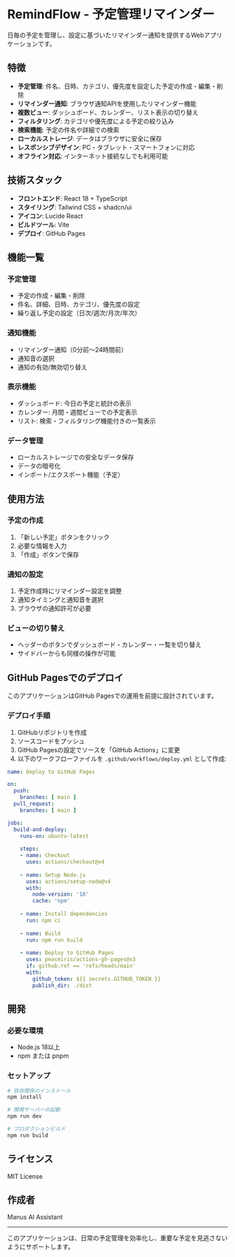 # RemindFlow - 予定管理リマインダー

日毎の予定を管理し、設定に基づいたリマインダー通知を提供するWebアプリケーションです。

## 特徴

- **予定管理**: 件名、日時、カテゴリ、優先度を設定した予定の作成・編集・削除
- **リマインダー通知**: ブラウザ通知APIを使用したリマインダー機能
- **複数ビュー**: ダッシュボード、カレンダー、リスト表示の切り替え
- **フィルタリング**: カテゴリや優先度による予定の絞り込み
- **検索機能**: 予定の件名や詳細での検索
- **ローカルストレージ**: データはブラウザに安全に保存
- **レスポンシブデザイン**: PC・タブレット・スマートフォンに対応
- **オフライン対応**: インターネット接続なしでも利用可能

## 技術スタック

- **フロントエンド**: React 18 + TypeScript
- **スタイリング**: Tailwind CSS + shadcn/ui
- **アイコン**: Lucide React
- **ビルドツール**: Vite
- **デプロイ**: GitHub Pages

## 機能一覧

### 予定管理
- 予定の作成・編集・削除
- 件名、詳細、日時、カテゴリ、優先度の設定
- 繰り返し予定の設定（日次/週次/月次/年次）

### 通知機能
- リマインダー通知（0分前〜24時間前）
- 通知音の選択
- 通知の有効/無効切り替え

### 表示機能
- ダッシュボード: 今日の予定と統計の表示
- カレンダー: 月間・週間ビューでの予定表示
- リスト: 検索・フィルタリング機能付きの一覧表示

### データ管理
- ローカルストレージでの安全なデータ保存
- データの暗号化
- インポート/エクスポート機能（予定）

## 使用方法

### 予定の作成
1. 「新しい予定」ボタンをクリック
2. 必要な情報を入力
3. 「作成」ボタンで保存

### 通知の設定
1. 予定作成時にリマインダー設定を調整
2. 通知タイミングと通知音を選択
3. ブラウザの通知許可が必要

### ビューの切り替え
- ヘッダーのボタンでダッシュボード・カレンダー・一覧を切り替え
- サイドバーからも同様の操作が可能

## GitHub Pagesでのデプロイ

このアプリケーションはGitHub Pagesでの運用を前提に設計されています。

### デプロイ手順

1. GitHubリポジトリを作成
2. ソースコードをプッシュ
3. GitHub Pagesの設定でソースを「GitHub Actions」に変更
4. 以下のワークフローファイルを `.github/workflows/deploy.yml` として作成:

```yaml
name: Deploy to GitHub Pages

on:
  push:
    branches: [ main ]
  pull_request:
    branches: [ main ]

jobs:
  build-and-deploy:
    runs-on: ubuntu-latest
    
    steps:
    - name: Checkout
      uses: actions/checkout@v4
      
    - name: Setup Node.js
      uses: actions/setup-node@v4
      with:
        node-version: '18'
        cache: 'npm'
        
    - name: Install dependencies
      run: npm ci
      
    - name: Build
      run: npm run build
      
    - name: Deploy to GitHub Pages
      uses: peaceiris/actions-gh-pages@v3
      if: github.ref == 'refs/heads/main'
      with:
        github_token: ${{ secrets.GITHUB_TOKEN }}
        publish_dir: ./dist
```

## 開発

### 必要な環境
- Node.js 18以上
- npm または pnpm

### セットアップ
```bash
# 依存関係のインストール
npm install

# 開発サーバーの起動
npm run dev

# プロダクションビルド
npm run build
```

## ライセンス

MIT License

## 作成者

Manus AI Assistant

---

このアプリケーションは、日常の予定管理を効率化し、重要な予定を見逃さないようにサポートします。

